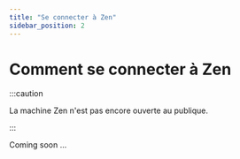 ```yaml
---
title: "Se connecter à Zen"
sidebar_position: 2
---
```


# Comment se connecter à Zen

:::caution

La machine Zen n'est pas encore ouverte au publique.

:::

Coming soon ...
